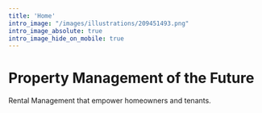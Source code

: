 ```yaml
---
title: 'Home'
intro_image: "/images/illustrations/209451493.png"
intro_image_absolute: true
intro_image_hide_on_mobile: true
---
```


# Property Management of the Future

Rental Management that empower homeowners and tenants.